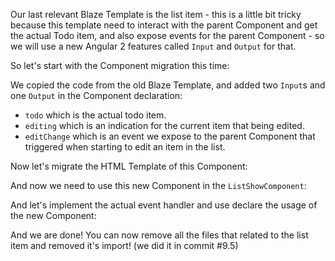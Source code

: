 Our last relevant Blaze Template is the list item - this is a little bit tricky because this template need to interact with the parent Component and get the actual Todo item, and also expose events for the parent Component - so we will use a new Angular 2 features called `Input` and `Output` for that.

So let's start with the Component migration this time:

<diffbox tutorial="migration-angular2" step="9.1"></diffbox>

We copied the code from the old Blaze Template, and added two `Input`s and one `Output` in the Component declaration:

- `todo` which is the actual todo item.
- `editing` which is an indication for the current item that being edited.
- `editChange` which is an event we expose to the parent Component that triggered when starting to edit an item in the list.

Now let's migrate the HTML Template of this Component:

<diffbox tutorial="migration-angular2" step="9.2"></diffbox>

And now we need to use this new Component in the `ListShowComponent`:

<diffbox tutorial="migration-angular2" step="9.3"></diffbox>

And let's implement the actual event handler and use declare the usage of the new Component:

<diffbox tutorial="migration-angular2" step="9.4"></diffbox>

And we are done! You can now remove all the files that related to the list item and removed it's import! (we did it in commit #9.5)
